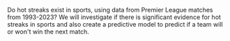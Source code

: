 Do hot streaks exist in sports, using data from Premier League matches from 1993-2023? We will investigate if there is significant evidence for hot streaks in sports and also create a predictive model to predict if a team will or won't win the next match.
